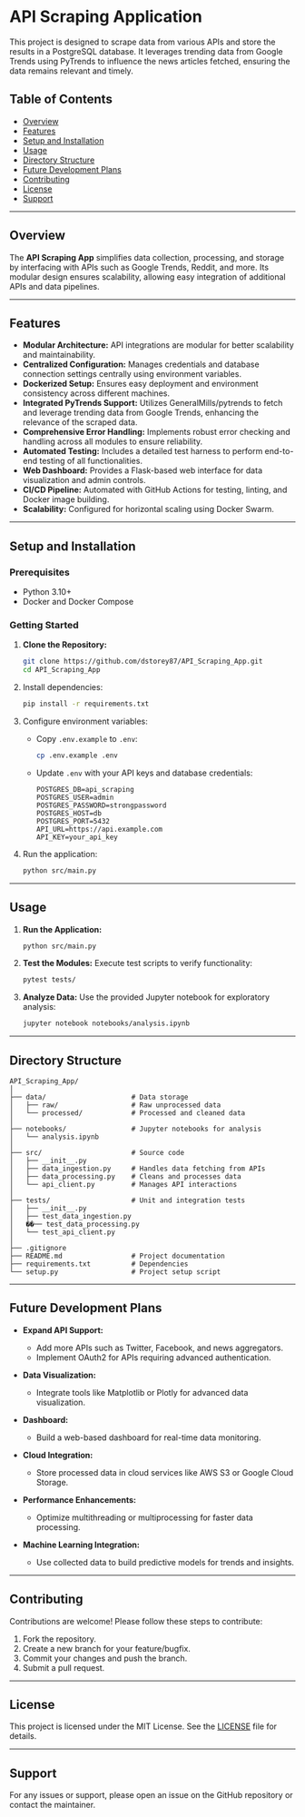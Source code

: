 # API Scraping Application

This project is designed to scrape data from various APIs and store the results in a PostgreSQL database. It leverages trending data from Google Trends using PyTrends to influence the news articles fetched, ensuring the data remains relevant and timely.

## Table of Contents
- [Overview](#overview)
- [Features](#features)
- [Setup and Installation](#setup-and-installation)
- [Usage](#usage)
- [Directory Structure](#directory-structure)
- [Future Development Plans](#future-development-plans)
- [Contributing](#contributing)
- [License](#license)
- [Support](#support)

---

## Overview

The **API Scraping App** simplifies data collection, processing, and storage by interfacing with APIs such as Google Trends, Reddit, and more. Its modular design ensures scalability, allowing easy integration of additional APIs and data pipelines.

---

## Features

- **Modular Architecture:** API integrations are modular for better scalability and maintainability.
- **Centralized Configuration:** Manages credentials and database connection settings centrally using environment variables.
- **Dockerized Setup:** Ensures easy deployment and environment consistency across different machines.
- **Integrated PyTrends Support:** Utilizes GeneralMills/pytrends to fetch and leverage trending data from Google Trends, enhancing the relevance of the scraped data.
- **Comprehensive Error Handling:** Implements robust error checking and handling across all modules to ensure reliability.
- **Automated Testing:** Includes a detailed test harness to perform end-to-end testing of all functionalities.
- **Web Dashboard:** Provides a Flask-based web interface for data visualization and admin controls.
- **CI/CD Pipeline:** Automated with GitHub Actions for testing, linting, and Docker image building.
- **Scalability:** Configured for horizontal scaling using Docker Swarm.

---

## Setup and Installation

### Prerequisites
- Python 3.10+
- Docker and Docker Compose

### Getting Started

1. **Clone the Repository:**
   ```bash
   git clone https://github.com/dstorey87/API_Scraping_App.git
   cd API_Scraping_App
   ```

2. Install dependencies:
   ```bash
   pip install -r requirements.txt
   ```

3. Configure environment variables:
   - Copy `.env.example` to `.env`:
     ```bash
     cp .env.example .env
     ```
   - Update `.env` with your API keys and database credentials:
     ```
     POSTGRES_DB=api_scraping
     POSTGRES_USER=admin
     POSTGRES_PASSWORD=strongpassword
     POSTGRES_HOST=db
     POSTGRES_PORT=5432
     API_URL=https://api.example.com
     API_KEY=your_api_key
     ```

4. Run the application:
   ```bash
   python src/main.py
   ```

---

## Usage

1. **Run the Application:**
   ```bash
   python src/main.py
   ```

2. **Test the Modules:**
   Execute test scripts to verify functionality:
   ```bash
   pytest tests/
   ```

3. **Analyze Data:**
   Use the provided Jupyter notebook for exploratory analysis:
   ```bash
   jupyter notebook notebooks/analysis.ipynb
   ```

---

## Directory Structure

```
API_Scraping_App/
│
├── data/                     # Data storage
│   ├── raw/                  # Raw unprocessed data
│   └── processed/            # Processed and cleaned data
│
├── notebooks/                # Jupyter notebooks for analysis
│   └── analysis.ipynb
│
├── src/                      # Source code
│   ├── __init__.py
│   ├── data_ingestion.py     # Handles data fetching from APIs
│   ├── data_processing.py    # Cleans and processes data
│   └── api_client.py         # Manages API interactions
│
├── tests/                    # Unit and integration tests
│   ├── __init__.py
│   ├── test_data_ingestion.py
│   ��── test_data_processing.py
│   └── test_api_client.py
│
├── .gitignore
├── README.md                 # Project documentation
├── requirements.txt          # Dependencies
└── setup.py                  # Project setup script
```

---

## Future Development Plans

- **Expand API Support:**
  - Add more APIs such as Twitter, Facebook, and news aggregators.
  - Implement OAuth2 for APIs requiring advanced authentication.

- **Data Visualization:**
  - Integrate tools like Matplotlib or Plotly for advanced data visualization.

- **Dashboard:**
  - Build a web-based dashboard for real-time data monitoring.

- **Cloud Integration:**
  - Store processed data in cloud services like AWS S3 or Google Cloud Storage.

- **Performance Enhancements:**
  - Optimize multithreading or multiprocessing for faster data processing.

- **Machine Learning Integration:**
  - Use collected data to build predictive models for trends and insights.

---

## Contributing

Contributions are welcome! Please follow these steps to contribute:

1. Fork the repository.
2. Create a new branch for your feature/bugfix.
3. Commit your changes and push the branch.
4. Submit a pull request.

---

## License

This project is licensed under the MIT License. See the [LICENSE](LICENSE) file for details.

---

## Support

For any issues or support, please open an issue on the GitHub repository or contact the maintainer.
